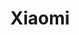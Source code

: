 ---
guid: 2008
title: "Xiaomi"
category: Xiaomi
description: "Xiaomi Corporation (“Xiaomi”) was founded in April 2010 and listed on the First Market of the Hong Kong Stock Exchange since July 9, 2018 (1810.HK). Xiaomi is a manufacturer of consumer electronics and smart devices, with smartphones and connected hardware linked by an IoT platform."
url: "https://www.mi.com/uk/index.html"
locale: en_GB
sitemap:
  changefreq: 'monthly'
  exclude: 'no'
  priority: 0.5
  lastmod:  # date to end modification
redirect_from: /en/categorie-produit/brand/xiaomi/
---